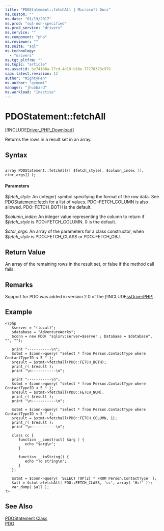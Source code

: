 ```yaml
---
title: "PDOStatement::fetchAll | Microsoft Docs"
ms.custom: ""
ms.date: "01/19/2017"
ms.prod: "sql-non-specified"
ms.prod_service: "drivers"
ms.service: ""
ms.component: "php"
ms.reviewer: ""
ms.suite: "sql"
ms.technology: 
  - "drivers"
ms.tgt_pltfrm: ""
ms.topic: "article"
ms.assetid: be74188a-77cd-4d19-b16e-77278373c979
caps.latest.revision: 12
author: "MightyPen"
ms.author: "genemi"
manager: "jhubbard"
ms.workload: "Inactive"
---
```

# PDOStatement::fetchAll
[!INCLUDE[Driver_PHP_Download](../../includes/driver_php_download.md)]

Returns the rows in a result set in an array.  
  
## Syntax  
  
```  
  
array PDOStatement::fetchAll([ $fetch_style[, $column_index ][, ctor_args]] );  
```  
  
#### Parameters  
$*fetch_style*: An (integer) symbol specifying the format of the row data. See [PDOStatement::fetch](../../connect/php/pdostatement-fetch.md) for a list of values. PDO::FETCH_COLUMN is also allowed. PDO::FETCH_BOTH is the default.  
  
$*column_index*: An integer value representing the column to return if $*fetch_style* is PDO::FETCH_COLUMN. 0 is the default.  
  
$*ctor_args*: An array of the parameters for a class constructor, when $*fetch_style* is PDO::FETCH_CLASS or PDO::FETCH_OBJ.  
  
## Return Value  
An array of the remaining rows in the result set, or false if the method call fails.  
  
## Remarks  
Support for PDO was added in version 2.0 of the [!INCLUDE[ssDriverPHP](../../includes/ssdriverphp_md.md)].  
  
## Example  
  
```  
<?php  
   $server = "(local)";  
   $database = "AdventureWorks";  
   $conn = new PDO( "sqlsrv:server=$server ; Database = $database", "", "");  
  
   print "-----------\n";  
   $stmt = $conn->query( "select * from Person.ContactType where ContactTypeID < 5 " );  
   $result = $stmt->fetchall(PDO::FETCH_BOTH);  
   print_r( $result );  
   print "\n-----------\n";  
  
   print "-----------\n";  
   $stmt = $conn->query( "select * from Person.ContactType where ContactTypeID < 5 " );  
   $result = $stmt->fetchall(PDO::FETCH_NUM);  
   print_r( $result );  
   print "\n-----------\n";  
  
   $stmt = $conn->query( "select * from Person.ContactType where ContactTypeID < 5 " );  
   $result = $stmt->fetchall(PDO::FETCH_COLUMN, 1);  
   print_r( $result );  
   print "\n-----------\n";  
  
   class cc {  
      function __construct( $arg ) {  
         echo "$arg\n";  
      }  
  
      function __toString() {  
         echo "To string\n";  
      }  
   };  
  
   $stmt = $conn->query( 'SELECT TOP(2) * FROM Person.ContactType' );  
   $all = $stmt->fetchAll( PDO::FETCH_CLASS, 'cc', array( 'Hi!' ));  
   var_dump( $all );  
?>  
```  
  
## See Also  
[PDOStatement Class](../../connect/php/pdostatement-class.md)  
[PDO](http://go.microsoft.com/fwlink/?LinkID=187441)  
  
